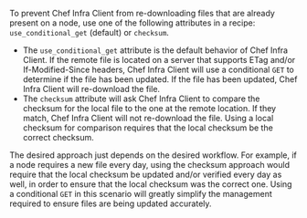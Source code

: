 To prevent Chef Infra Client from re-downloading files that are already
present on a node, use one of the following attributes in a recipe:
`use_conditional_get` (default) or `checksum`.

- The `use_conditional_get` attribute is the default behavior of Chef
    Infra Client. If the remote file is located on a server that
    supports ETag and/or If-Modified-Since headers, Chef Infra Client
    will use a conditional `GET` to determine if the file has been
    updated. If the file has been updated, Chef Infra Client will
    re-download the file.
- The `checksum` attribute will ask Chef Infra Client to compare the
    checksum for the local file to the one at the remote location. If
    they match, Chef Infra Client will not re-download the file. Using a
    local checksum for comparison requires that the local checksum be
    the correct checksum.

The desired approach just depends on the desired workflow. For example,
if a node requires a new file every day, using the checksum approach
would require that the local checksum be updated and/or verified every
day as well, in order to ensure that the local checksum was the correct
one. Using a conditional `GET` in this scenario will greatly simplify
the management required to ensure files are being updated accurately.